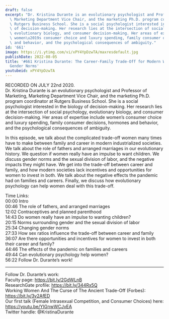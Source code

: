 ```yaml
---
draft: false
excerpt: "Dr. Kristina Durante is an evolutionary psychologist and Professor of Marketing,\
  \ Marketing Department Vice Chair, and the marketing Ph.D. program coordinator at\
  \ Rutgers Business School. She is a social psychologist interested in the biology\
  \ of decision-making. Her research lies at the intersection of social psychology,\
  \ evolutionary biology, and consumer decision-making. Her areas of expertise include\
  \ women\u2019s consumer choice and luxury spending, family consumer decisions, hormones\
  \ and behavior, and the psychological consequences of ambiguity."
id: '661'
image: https://i.ytimg.com/vi/xPY4YpDzwTA/maxresdefault.jpg
publishDate: 2022-08-05
title: '#661 Kristina Durante: The Career-Family Trade-Off for Modern Women, and Changing
  Gender Norms'
youtubeid: xPY4YpDzwTA
---
```

<div class="timelinks">

RECORDED ON JULY 22nd 2020.  
Dr. Kristina Durante is an evolutionary psychologist and Professor of Marketing, Marketing Department Vice Chair, and the marketing Ph.D. program coordinator at Rutgers Business School. She is a social psychologist interested in the biology of decision-making. Her research lies at the intersection of social psychology, evolutionary biology, and consumer decision-making. Her areas of expertise include women’s consumer choice and luxury spending, family consumer decisions, hormones and behavior, and the psychological consequences of ambiguity.

In this episode, we talk about the complicated trade-off women many times have to make between family and career in modern industrialized societies. We talk about the role of fathers and arranged marriages in our evolutionary history. We question if women really have an impulse to want children. We discuss gender norms and the sexual division of labor, and the negative impacts they might have. We get into the trade-off between career and family, and how modern societies lack incentives and opportunities for women to invest in both. We talk about the negative effects the pandemic had on families and careers. Finally, we discuss how evolutionary psychology can help women deal with this trade-off.

Time Links:  
<time>00:00</time> Intro  
<time>00:46</time> The role of fathers, and arranged marriages  
<time>12:02</time> Contraceptives and planned parenthood  
<time>14:43</time> Do women really have an impulse to wanting children?  
<time>20:15</time> Norms surrounding gender and the sexual division of labor  
<time>25:34</time> Changing gender norms  
<time>27:33</time> How sex ratios influence the trade-off between career and family  
<time>36:07</time> Are there opportunities and incentives for women to invest in both their career and family?  
<time>44:46</time> The effects of the pandemic on families and careers  
<time>49:44</time> Can evolutionary psychology help women?  
<time>56:22</time> Follow Dr. Durante’s work!

---

Follow Dr. Durante’s work:  
Faculty page: https://bit.ly/2GdWLnB  
ResearchGate profile: https://bit.ly/344Rx5Q  
Working Women And The Curse of The Ancient Trade-Off (Forbes): https://bit.ly/3v2AfED  
Our first talk (Female Intrasexual Competition, and Consumer Choices) here: https://youtu.be/YIGnwWCJvEA  
Twitter handle: @KristinaDurante
</div>

